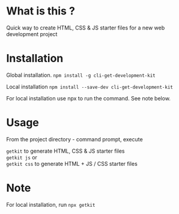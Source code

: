 # What is this ?

Quick way to create HTML, CSS & JS starter files for a new web development project

# Installation

Global installation. 
`npm install -g cli-get-development-kit`

Local installation
`npm install --save-dev cli-get-development-kit`

For local installation use npx to run the command. See note below. 

# Usage

From the project directory - command prompt, execute

`getkit` to generate HTML, CSS & JS starter files  
`getkit js` or  
`getkit css` to generate HTML + JS / CSS starter files

# Note

For local installation, run
`npx getkit`
